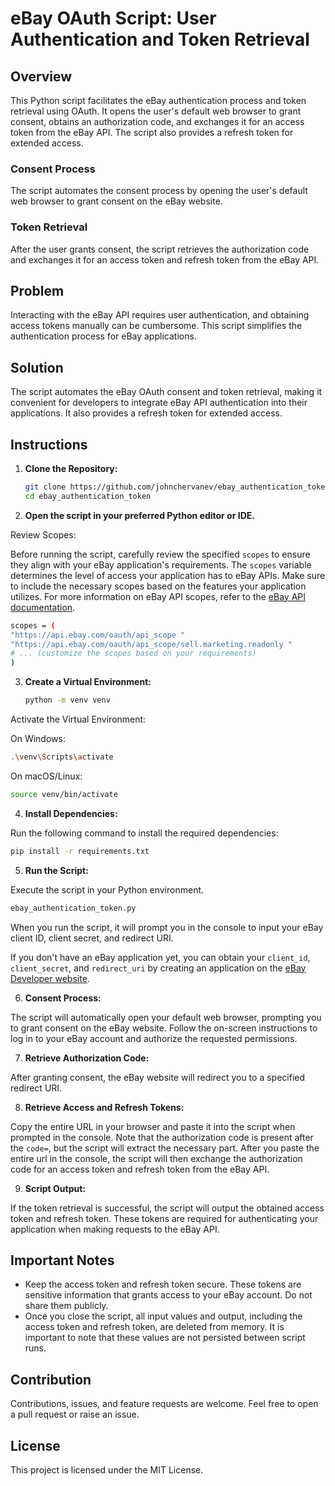 # eBay OAuth Script: User Authentication and Token Retrieval

## Overview

This Python script facilitates the eBay authentication process and token retrieval using OAuth. It opens the user's default web browser to grant consent, obtains an authorization code, and exchanges it for an access token from the eBay API. The script also provides a refresh token for extended access.

### Consent Process

The script automates the consent process by opening the user's default web browser to grant consent on the eBay website.

### Token Retrieval

After the user grants consent, the script retrieves the authorization code and exchanges it for an access token and refresh token from the eBay API.

## Problem

Interacting with the eBay API requires user authentication, and obtaining access tokens manually can be cumbersome. This script simplifies the authentication process for eBay applications.

## Solution

The script automates the eBay OAuth consent and token retrieval, making it convenient for developers to integrate eBay API authentication into their applications. It also provides a refresh token for extended access.

## Instructions

1. **Clone the Repository:**

   ```bash
   git clone https://github.com/johnchervanev/ebay_authentication_token
   cd ebay_authentication_token
   ```

2. **Open the script in your preferred Python editor or IDE.**

Review Scopes:

   Before running the script, carefully review the specified `scopes` to ensure they align with your eBay application's requirements. The `scopes`       variable determines the level of access your application has to eBay APIs. Make sure to include the necessary scopes based on the features your 
   application utilizes. For more information on eBay API scopes, refer to the [eBay API documentation](https://developer.ebay.com/tools/api-scopes).

   ```bash
   scopes = (
   "https://api.ebay.com/oauth/api_scope "
   "https://api.ebay.com/oauth/api_scope/sell.marketing.readonly "
   # ... (customize the scopes based on your requirements)
   )
   ```

3. **Create a Virtual Environment:**

   ```bash
   python -m venv venv
   ```
Activate the Virtual Environment:

On Windows:

   ```bash
   .\venv\Scripts\activate
   ```
On macOS/Linux:

   ```bash
   source venv/bin/activate
   ```
4. **Install Dependencies:**

Run the following command to install the required dependencies:

   ```bash
   pip install -r requirements.txt
   ```

5. **Run the Script:**

Execute the script in your Python environment.

   ```bash
   ebay_authentication_token.py
   ```

When you run the script, it will prompt you in the console to input your eBay client ID, client secret, and redirect URI.

If you don't have an eBay application yet, you can obtain your `client_id`, `client_secret`, and `redirect_uri` by creating an application on the [eBay Developer website](https://developer.ebay.com/my/keys).

6. **Consent Process:**

The script will automatically open your default web browser, prompting you to grant consent on the eBay website. Follow the on-screen instructions to log in to your eBay account and authorize the requested permissions.

7. **Retrieve Authorization Code:**

After granting consent, the eBay website will redirect you to a specified redirect URI.

8. **Retrieve Access and Refresh Tokens:**

Copy the entire URL in your browser and paste it into the script when prompted in the console. Note that the authorization code is present after the `code=`, but the script will extract the necessary part. After you paste the entire url in the console, the script will then exchange the authorization code for an access token and refresh token from the eBay API.

9. **Script Output:**

If the token retrieval is successful, the script will output the obtained access token and refresh token. These tokens are required for authenticating your application when making requests to the eBay API.

## Important Notes
- Keep the access token and refresh token secure. These tokens are sensitive information that grants access to your eBay account. Do not share them publicly.
- Once you close the script, all input values and output, including the access token and refresh token, are deleted from memory. It is important to note that these values are not persisted between script runs.

## Contribution

Contributions, issues, and feature requests are welcome. Feel free to open a pull request or raise an issue.

## License

This project is licensed under the MIT License.
